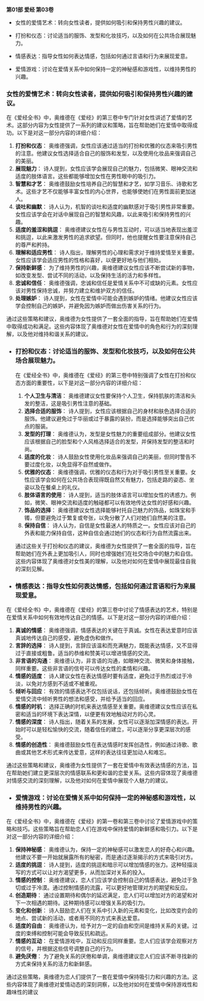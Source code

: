 **第01部 爱经 第03卷**

- 女性的爱情艺术：转向女性读者，提供如何吸引和保持男性兴趣的建议。

- 打扮和仪态：讨论适当的服饰、发型和化妆技巧，以及如何在公共场合展现魅力。

- 情感表达：指导女性如何表达情感，包括如何通过言语和行为来展现爱意。

- 爱情游戏：讨论在爱情关系中如何保持一定的神秘感和游戏性，以维持男性的兴趣。

  

### 女性的爱情艺术：转向女性读者，提供如何吸引和保持男性兴趣的建议。

在《爱经全书》中，奥维德在《爱经》的第三卷中专门针对女性讲述了爱情的艺术。这部分内容为女性提供了一系列的建议和策略，旨在帮助她们在爱情中取得成功。以下是对这一部分内容的详细介绍：

1. **打扮和仪态**： 奥维德强调，女性应该通过适当的打扮和优雅的仪态来吸引男性的注意。他建议女性选择适合自己的服饰和发型，以及使用化妆品来强调自己的美丽。
2. **展现魅力**： 诗人提到，女性应该学会展现自己的魅力，包括微笑、眼神交流和适度的肢体语言。这些都能够增加女性在男性眼中的吸引力。
3. **智慧和才艺**： 奥维德鼓励女性培养自己的智慧和才艺，如学习音乐、诗歌和艺术。这些才艺不仅能够丰富女性的内心世界，也能够使她们在男性面前更加迷人。
4. **谈吐和幽默**： 诗人认为，机智的谈吐和适度的幽默感对于吸引男性非常重要。女性应该学会在对话中展现自己的智慧和风趣，以此来吸引和保持男性的兴趣。
5. **适度的羞涩和挑逗**： 奥维德建议女性在与男性互动时，可以适当地表现出羞涩和挑逗，以此来激发男性的追求欲望。但同时，他也提醒女性要注意保持自己的尊严和矜持。
6. **理解和适应男性**： 诗人指出，理解男性的心理和需求对于维持爱情至关重要。女性应该学会适应男性的性格和喜好，以便更好地与他们相处。
7. **保持新鲜感**： 为了维持男性的兴趣，奥维德建议女性应该不断尝试新的事物，如改变发型、尝试不同的活动，以及保持生活的活力和多样性。
8. **忠诚和信任**： 奥维德强调，忠诚和信任是爱情关系中不可或缺的元素。女性应该对男性保持忠诚，并努力建立和维护双方的信任。
9. **处理嫉妒**： 诗人提到，女性在爱情中可能会遇到嫉妒的情绪。他建议女性应该学会控制自己的嫉妒，并避免因为嫉妒而做出伤害关系的行为。

通过这些策略和建议，奥维德为女性提供了一套全面的指导，旨在帮助她们在爱情中取得成功和满足。这些内容体现了奥维德对女性在爱情中的角色和行为的深刻理解，以及他对维持和谐关系的建议。



### 

- ### 打扮和仪态：讨论适当的服饰、发型和化妆技巧，以及如何在公共场合展现魅力。

  在《爱经全书》中，奥维德在《爱经》的第三卷中特别强调了女性在打扮和仪态方面的重要性，以下是对这一部分内容的详细介绍：

  1. **个人卫生与清洁**： 奥维德建议女性要保持个人卫生，保持肌肤的清洁和头发的整洁，这是吸引男性注意的基础。
  2. **选择合适的服饰**： 诗人提到，女性应该根据自己的身材和肤色选择合适的服饰。他建议避免过于华丽或过于暴露的装扮，而是选择能够突出自己优点的服装。
  3. **发型的打理**： 奥维德认为，发型是女性魅力的重要组成部分。他建议女性应该根据自己的脸型和个人风格选择适合的发型，并保持发型的整洁和时尚。
  4. **适度的化妆**： 诗人鼓励女性使用化妆品来强调自己的美丽，但同时警告不要过度化妆，以免显得不自然或做作。
  5. **优雅的仪态**： 奥维德强调，优雅的仪态和行为对于吸引男性至关重要。女性应该学会如何在公共场合表现得既自然又有魅力，包括走路的姿态、坐姿以及在餐桌上的礼仪。
  6. **肢体语言的使用**： 诗人提到，适当的肢体语言可以增加女性的诱惑力。例如，微笑、眼神交流和适度的触碰都可以有效地传达女性的好感和兴趣。
  7. **饰品的选择**： 奥维德建议女性选择能够衬托自己魅力的饰品，如珠宝和手镯，但要避免过于繁复或夸张，以免分散了人们对她们自然美的注意。
  8. **保持自信**： 诗人认为，自信是女性最迷人的特质之一。女性应该对自己的外表和能力保持自信，这种自信会通过她们的仪态和行为自然流露出来。

  通过这些关于打扮和仪态的建议，奥维德为女性提供了一套全面的指导，旨在帮助她们在外表上更加吸引人，同时也增强她们在社交场合中的魅力和自信。这些内容体现了奥维德对女性美的理解，以及他对如何在爱情中展现最佳自我的深刻见解。

- ### 情感表达：指导女性如何表达情感，包括如何通过言语和行为来展现爱意。

在《爱经全书》中，奥维德在《爱经》的第三卷中讨论了情感表达的艺术，特别是在爱情关系中如何有效地传达自己的情感。以下是对这一部分内容的详细介绍：

1. **真诚的情感**： 奥维德强调，情感表达的关键在于真诚。女性在表达爱意时应该真诚地传达自己的感受，避免虚伪和做作。
2. **言辞的选择**： 诗人提到，言辞应该温和而充满魅力，既能表达情感，又不显得过于直接或粗鲁。适当的恭维和赞美可以增进情感的交流。
3. **非言语的沟通**： 奥维德认为，非言语的沟通，如眼神交流、微笑和身体接触，同样重要。这些非言语的信号可以传达女性的柔情和兴趣。
4. **情感的适度**： 诗人建议女性在表达情感时要有适度，避免过于热烈或过于冷淡，以免对方感到不适或不被重视。
5. **倾听与回应**： 有效的情感表达不仅包括说话，还包括倾听。奥维德鼓励女性在爱情交流中倾听男性的想法和感受，并给予适当的回应。
6. **情感的时机**： 选择正确的时机来表达情感至关重要。奥维德建议女性应该在私密和适当的环境下表达深情，以便更有效地触动对方的心灵。
7. **情感的深度**： 诗人指出，随着关系的发展，女性可以逐渐加深情感的表达。开始时可以是轻松愉快的交流，随着信任的建立，可以逐渐分享更深层次的感受。
8. **情感的创造性**： 奥维德鼓励女性在表达情感时发挥创造性，例如通过诗歌、歌曲或其他艺术形式来传达爱意，这样的表达往往更加动人和难忘。

通过这些策略和建议，奥维德为女性提供了一套在爱情中有效表达情感的方法，旨在帮助她们建立更深层次的情感联系和更和谐的恋爱关系。这些内容体现了奥维德对情感交流的深刻理解，以及他对如何在爱情中展现个人魅力的建议。

- ### 爱情游戏：讨论在爱情关系中如何保持一定的神秘感和游戏性，以维持男性的兴趣。

在《爱经全书》中，奥维德在《爱经》的第一卷和第三卷中讨论了爱情游戏中的策略和技巧。这些策略旨在帮助恋人们在游戏中保持爱情的新鲜感和吸引力。以下是对这一部分内容的详细介绍：

1. **保持神秘感**： 奥维德认为，保持一定的神秘感可以激发恋人的好奇心和兴趣。他建议不要一开始就展露所有的秘密，而是通过逐渐揭示的方式来吸引对方。
2. **适度的挑逗**： 诗人提到，适度的挑逗和暗示可以增加情感的张力。这种轻描淡写的方式可以让对方渴望更多，从而加深对关系的投入。
3. **情感的控制**： 奥维德建议，恋人们应该学会控制自己的情感表达，避免过于急切或过于冷漠。通过控制情感的流露，可以更好地管理对方的期望和反应。
4. **创造期待**： 通过设置期待和偶尔的延迟满足，恋人们可以增加对方的渴望和对下一次相遇的期待。这种期待感可以增强关系的吸引力。
5. **变化和创新**： 诗人鼓励恋人们在关系中引入新的元素和变化，比如改变约会的地点、尝试新的活动，或者用不同的方式来表达爱意。
6. **适度的自由**： 奥维德认为，给予对方一定的自由和空间是维持关系的关键。过度的束缚和控制可能会导致反抗和疏远。
7. **情感的互动**： 在爱情游戏中，互动和反应同样重要。恋人们应该学会观察对方的信号，并根据这些信号调整自己的行为。
8. **避免厌倦**： 为了避免关系的厌倦和单调，奥维德建议恋人们应该不断寻找新的方式来保持关系的活力和新鲜感。

通过这些策略，奥维德为恋人们提供了一套在爱情中保持吸引力和兴趣的方法。这些内容体现了奥维德对爱情动态的深刻洞察，以及他对如何在爱情中保持游戏性和趣味性的建议